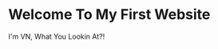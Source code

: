 <!DOCTYPE html>
<html>
<head>
<title>Hey Yo</title>
</head>
<body>

<h1>Welcome To My First Website</h1>
<p>I'm VN, What You Lookin At?!</p>

</body>
</html>
